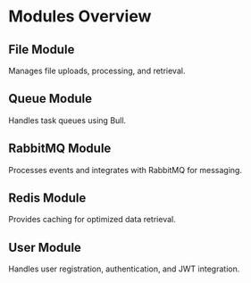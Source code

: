 
# Modules Overview

## File Module
Manages file uploads, processing, and retrieval.

## Queue Module
Handles task queues using Bull.

## RabbitMQ Module
Processes events and integrates with RabbitMQ for messaging.

## Redis Module
Provides caching for optimized data retrieval.

## User Module
Handles user registration, authentication, and JWT integration.
